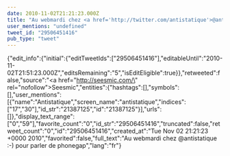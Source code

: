 ```yaml
---
date: 2010-11-02T21:21:23.000Z
title: "Au webmardi chez <a href='http://twitter.com/antistatique'>@antistatique</a> :-)  pour parler de phonegap″"
user_mentions: "undefined"
tweet_id: "29506451416"
pub_type: "tweet"
---
```

{"edit_info":{"initial":{"editTweetIds":["29506451416"],"editableUntil":"2010-11-02T21:51:23.000Z","editsRemaining":"5","isEditEligible":true}},"retweeted":false,"source":"<a href=\"http://seesmic.com/\" rel=\"nofollow\">Seesmic</a>","entities":{"hashtags":[],"symbols":[],"user_mentions":[{"name":"Antistatique","screen_name":"antistatique","indices":["17","30"],"id_str":"21387125","id":"21387125"}],"urls":[]},"display_text_range":["0","59"],"favorite_count":"0","id_str":"29506451416","truncated":false,"retweet_count":"0","id":"29506451416","created_at":"Tue Nov 02 21:21:23 +0000 2010","favorited":false,"full_text":"Au webmardi chez @antistatique :-)  pour parler de phonegap","lang":"fr"}
